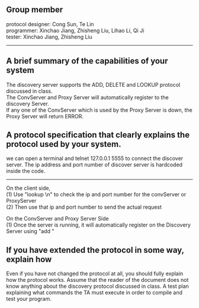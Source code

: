 Group member <br/>
-------------
protocol designer: Cong Sun, Te Lin <br/>
programmer: Xinchao Jiang, Zhisheng Liu, Lihao Li, Qi Ji <br/>
tester: Xinchao Jiang, Zhisheng Liu <br/>
________________________________________________________________________________________________________________________________
A brief summary of the capabilities of your system <br/>
-------------
The discovery server supports the ADD, DELETE and LOOKUP protocol discussed in class.<br/>
The ConvServer and Proxy Server will automatically register to the discovery Server.<br/>
If any one of the ConvServer which is used by the Proxy Server is down, the Proxy Server will return ERROR.<br/>

A protocol specification that clearly explains the protocol used by your system. <br/>
-------------
we can open a terminal and telnet 127.0.0.1 5555 to connect the discover server. The ip address and port number of discover server is hardcoded inside the code.<br/>
________________________________________________________________________________________________________________________________
On the client side,<br/>
(1) Use "lookup <unit1> <unit2> \n" to check the ip and port number for the convServer or ProxyServer<br/>
(2) Then use that ip and port number to send the actual request<br/>

On the ConvServer and Proxy Server Side<br/>
(1) Once the server is running, it will automatically register on the Discovery Server using "add <unit1> <unit2> <ip> <port number>"<br/>


If you have extended the protocol in some way, explain how <br/>
-------------
Even if you have not changed the protocol at all, you should fully explain how the protocol works. Assume that the reader of the document does not know anything about the discovery protocol discussed in class.
A test plan explaining what commands the TA must execute in order to compile and test your program.
